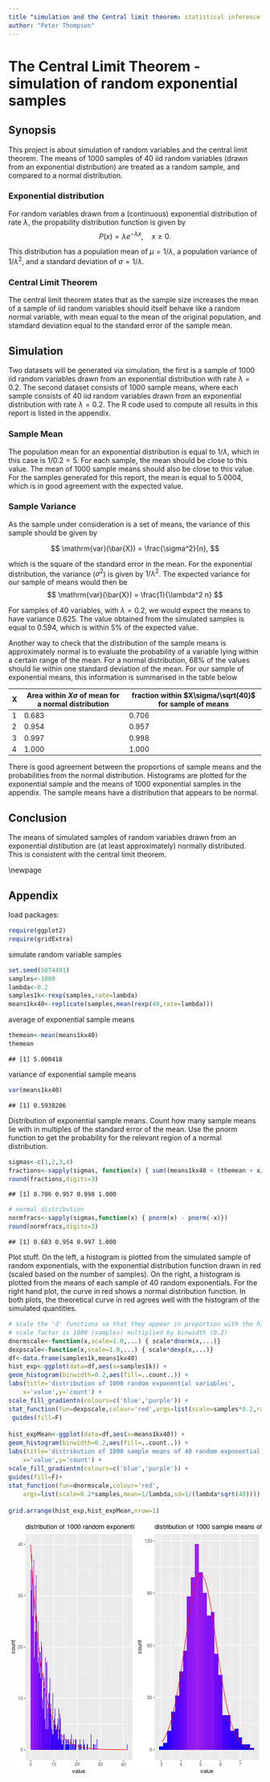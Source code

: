 ```yaml
--- 
title "simulation and the Central limit theorem: statistical inference course project"
author: "Peter Thompson"
---
```

# The Central Limit Theorem - simulation of random exponential samples
## Synopsis

This project is about simulation of random variables and the central limit theorem. The means of 1000 samples of 40 iid random variables (drawn from an exponential distribution) are treated as a random sample, and compared to a normal distribution.

### Exponential distribution

For random variables drawn from a (continuous) exponential distribution of rate $\lambda$, the propability distribution function is given by
$$
P(x) = \lambda e^{-\lambda x} , \quad x \geq 0.
$$ 

This distribution has a population mean of $\mu =1/\lambda$, a population variance of $1/\lambda^2$, and a standard deviation of $\sigma = 1/\lambda$.

### Central Limit Theorem
The central limit theorem states that as the sample size increases the mean of a sample of iid random variables should itself behave like a random normal variable, with mean equal to the mean of the original population, and stamdard deviation equal to the standard error of the sample mean.

## Simulation

Two datasets will be generated via simulation, the first is a sample of 1000 iid random variables drawn from an exponential distribution with rate $\lambda = 0.2$. The second dataset consists of 1000 sample means, where each sample consists of 40 iid random variables drawn from an exponential distribution with rate $\lambda=0.2$. The R code used to compute all results in this report is listed in the appendix.

### Sample Mean

The population mean for an exponential distribution is equal to $1/\lambda$, which in this case is $1/0.2 = 5$. For each sample, the mean should be close to this value. The mean of 1000 sample means should also be close to this value. For the samples generated for this report, the mean is equal to 5.0004, which is in good agreement with the expected value.

### Sample Variance
As the sample under consideration is a set of means, the variance of this sample should be given by 

$$
\mathrm{var}(\bar{X}) = \frac{\sigma^2}{n},
$$

which is the square of the standard error in the mean. For the exponential distribution, the variance ($\sigma^2$) is given by $1/\lambda^2$. The expected variance for our sample of means would then be
$$
\mathrm{var}(\bar{X}) = \frac{1}{\lambda^2 n}
$$

For samples of 40 variables, with $\lambda = 0.2$, we would expect the means to have variance 0.625. The value obtained from the simulated samples is equal to 0.594, which is within 5% of the expected value.

Another way to check that the distribution of the sample means is approximately normal is to evaluate the probability of a variable lying within a certain range of the mean. For a normal distribution, 68% of the values should lie within one standard deviation of the mean. For our sample of exponential means, this information is summarised in the table below

X | Area within $X\sigma$ of mean for a normal distribution | fraction within $X\sigma/\sqrt{40}$ for sample of means |
--- | --------------------- | ---------------------|
1|0.683 |0.706 |
2|0.954 |0.957 | 
3|0.997 |0.998 |
4|1.000 |1.000 |

There is good agreement between the proportions of sample means and the probabilities from the normal distribution. Histograms are plotted for the exponential sample and the means of 1000 exponential samples in the appendix. The sample means have a distribution that appears to be normal.

## Conclusion
The means of simulated samples of random variables drawn from an exponential distibution are (at least approximately) normally distributed. This is consistent with the central limit theorem.


\newpage

## Appendix

load packages:


```r
require(ggplot2)
require(gridExtra)
```

simulate random variable samples


```r
set.seed(5074491)
samples<-1000
lambda<-0.2
samples1k<-rexp(samples,rate=lambda)
means1kx40<-replicate(samples,mean(rexp(40,rate=lambda)))
```

average of exponential sample means


```r
themean<-mean(means1kx40)
themean
```

```
## [1] 5.000418
```

variance of exponential sample means

```r
var(means1kx40)
```

```
## [1] 0.5938206
```

Distribution of exponential sample means. Count how many sample means lie with in multiples of the standard error of the mean. Use the pnorm function to get the probability for the relevant region of a normal distribution.


```r
sigmas<-c(1,2,3,4)
fractions<-sapply(sigmas, function(x) { sum((means1kx40 < (themean + x/(lambda*sqrt(40)) )) & (means1kx40 > (themean - x/(lambda*sqrt(40)))))/length(means1kx40)}) 
round(fractions,digits=3)
```

```
## [1] 0.706 0.957 0.998 1.000
```

```r
# normal distribution
normfracs<-sapply(sigmas,function(x) { pnorm(x) - pnorm(-x)})
round(normfracs,digits=3)
```

```
## [1] 0.683 0.954 0.997 1.000
```

Plot stuff. On the left, a histogram is plotted from the simulated sample of random exponentials, with the exponential distribution function drawn in red (scaled based on the number of samples). On the right, a histogram is plotted from the means of each sample of 40 random exponentials. For the right hand plot, the curve in red shows a normal distribution function. In both plots, the theoretical curve in red agrees well with the histogram of the simulated quantities.


```r
# scale the 'd' functions so that they appear in proportion with the histograms
# scale factor is 1000 (samples) multiplied by binwidth (0.2)
dnormscale<-function(x,scale=1.0,...) { scale*dnorm(x,...)}
dexpscale<-function(x,scale=1.0,...) { scale*dexp(x,...)}
df<-data.frame(samples1k,means1kx40)
hist_exp<-ggplot(data=df,aes(x=samples1k)) + 
geom_histogram(binwidth=0.2,aes(fill=..count..)) +
labs(title='distribution of 1000 random exponential variables',
    x='value',y='count') +
scale_fill_gradientn(colours=c('blue','purple')) +
stat_function(fun=dexpscale,colour='red',args=list(scale=samples*0.2,rate=lambda))+
 guides(fill=F)

hist_expMean<-ggplot(data=df,aes(x=means1kx40)) + 
geom_histogram(binwidth=0.2,aes(fill=..count..)) +
labs(title='distribution of 1000 sample means of 40 random exponential variables',
    x='value',y='count') +
scale_fill_gradientn(colours=c('blue','purple')) +
guides(fill=F)+
stat_function(fun=dnormscale,colour='red',
    args=list(scale=0.2*samples,mean=1/lambda,sd=1/(lambda*sqrt(40))))

grid.arrange(hist_exp,hist_expMean,nrow=1)
```

![plot of chunk plot](figure/plot-1.png)
